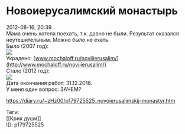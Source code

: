 Новоиерусалимский монастырь
============================

   
 2012-08-16, 20:39   
  Мама очень хотела поехать, т.к. давно не были. Результат оказался неутешительным. Можно было не ехать.   
 Было (2007 год):   
  ![](http://i068.radikal.ru/1208/90/d1c5d1bac035.jpg)    
 Украдено:  [www.mochaloff.ru/noviiierusalim/](http://www.mochaloff.ru/noviiierusalim/)    
 Стало (2012 год):   
  ![](http://s017.radikal.ru/i407/1208/46/ce3ae34015d9.jpg)    
 Дата окончания работ: 31.12.2016.   
 У меня один вопрос: ЗАЧЕМ?   
    
 <https://diary.ru/~zHz00/p179725525_novoierusalimskij-monastyr.htm>   
   
 Теги:   
 [[Крик души]]   
 ID: p179725525